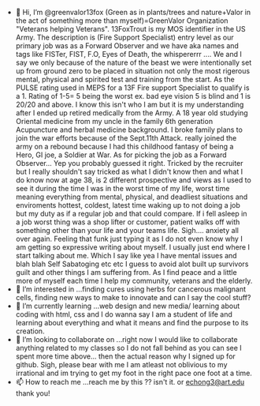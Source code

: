 - 👋 Hi, I’m @greenvalor13fox (Green as in plants/trees and nature+Valor in the act of something more than myself)=GreenValor Organization "Veterans helping Veterans". 
13FoxTrout is my MOS identifier in the US Army. The description is (Fire Support Specialist) entry level as our primary job was as a Forward Observer and we have aka names and tags like
FISTer, FIST, F.O, Eyes of Death, the whispererrr .... We and I say we only because of the nature of the beast we were intentionally set up from ground zero to be placed in situation not only
the most rigerous mental, physical and spirited test and training from the start. As the PULSE rating used in MEPS for a 13F Fire support Specialist to qualify is a 1. Rating of 1-5= 5 being the 
worst ex. bad eye vision 5 is blind and 1 is 20/20 and above. I know this isn't who I am but it is my understanding after I ended up retired medically from the Army. A 18 year old studying
Oriental medicine from my uncle in the family 6th generation Acupuncture and herbal medicine background. I broke family plans to join the war efforts because of the Sept.11th Attack.
really joined the army on a rebound because I had this childhood fantasy of being a Hero, GI joe, a Soldier at War. As for picking the job as a Forward Observer... Yep you
probably guessed it right. Tricked by the recruiter but I really shouldn't say tricked as what I didn't know then and what I do know now at age 38, is 2 different prospective and views as I 
used to see it during the time I was in the worst time of my life, worst time meaning everything from mental, physical, and deadliest situations and enviroments hottest, coldest, latest time 
waking up to not doing a job but my duty as if a regular job and that could compare. If i fell asleep in a job worst thing was a shop lifter or customer, patient walks off with something
other than your life and your teams life. Sigh.... anxiety all over again. Feeling that funk just typing it as I do not even know why I am getting so expressive writing about myself.
I usually just end where I start talking about me. Which I say like yea I have mental issues and blah blah Self Sabatoging etc etc I guess to avoid alot built up survivors guilt 
and other things I am suffering from. As I find peace and a little more of myself each time I help my community, veterans and the elderly.  
- 👀 I’m interested in ...finding cures using herbs for cancerous malignant cells, finding new ways to make to innovate and can I say the cool stuff? 
- 🌱 I’m currently learning ...web design and new media/ learning about coding with html, css and I do wanna say I am a student of life and learning about everything and what it means
and find the purpose to its creation. 
- 💞️ I’m looking to collaborate on ...right now I would like to collaborate anything related to my classes so I do not fall behind as you can see I spent more time above... then the actual 
reason why I signed up for github. Sigh, please bear with me I am atleast not oblivious to my irrational and im trying to get my foot in the right pace one foot at a time.
- 📫 How to reach me ...reach me by this ?? isn't it. or echong3@art.edu thank you!

<!---
greenvalor13fox/greenvalor13fox is a ✨ special ✨ repository because its `README.md` (this file) appears on your GitHub profile.
You can click the Preview link to take a look at your changes.
--->
